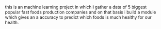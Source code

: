 this is an machine learning project in which i gather a data of 5 biggest popular fast foods production companies and on that basis 
i build a module which gives an a accuracy to predict which foods is much healthy for our health.
